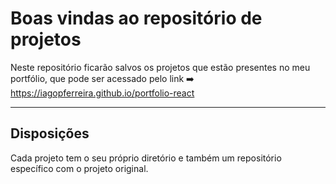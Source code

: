# Boas vindas ao repositório de projetos

Neste repositório ficarão salvos os projetos que estão presentes no meu portfólio, que pode ser acessado pelo link ➡️ <https://iagopferreira.github.io/portfolio-react>

---

## Disposições

Cada projeto tem o seu próprio diretório e também um repositório específico com o projeto original.
